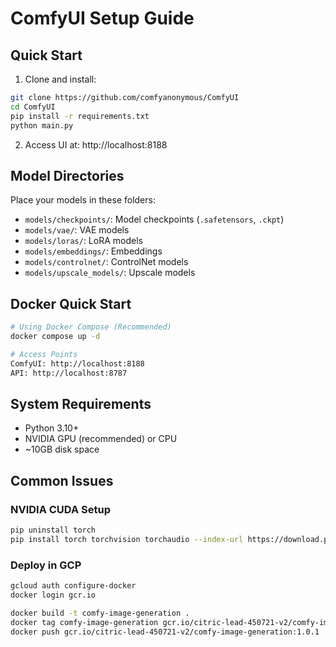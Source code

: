 # ComfyUI Setup Guide

## Quick Start

1. Clone and install:
```bash
git clone https://github.com/comfyanonymous/ComfyUI
cd ComfyUI
pip install -r requirements.txt
python main.py
```

2. Access UI at: http://localhost:8188

## Model Directories

Place your models in these folders:
- `models/checkpoints/`: Model checkpoints (`.safetensors`, `.ckpt`)
- `models/vae/`: VAE models
- `models/loras/`: LoRA models
- `models/embeddings/`: Embeddings
- `models/controlnet/`: ControlNet models
- `models/upscale_models/`: Upscale models

## Docker Quick Start

```bash
# Using Docker Compose (Recommended)
docker compose up -d

# Access Points
ComfyUI: http://localhost:8188
API: http://localhost:8787
```

## System Requirements
- Python 3.10+
- NVIDIA GPU (recommended) or CPU
- ~10GB disk space

## Common Issues

### NVIDIA CUDA Setup
```bash
pip uninstall torch
pip install torch torchvision torchaudio --index-url https://download.pytorch.org/whl/cu124
```

### Deploy in GCP
```bash
gcloud auth configure-docker
docker login gcr.io

docker build -t comfy-image-generation .
docker tag comfy-image-generation gcr.io/citric-lead-450721-v2/comfy-image-generation:1.0.1
docker push gcr.io/citric-lead-450721-v2/comfy-image-generation:1.0.1

```